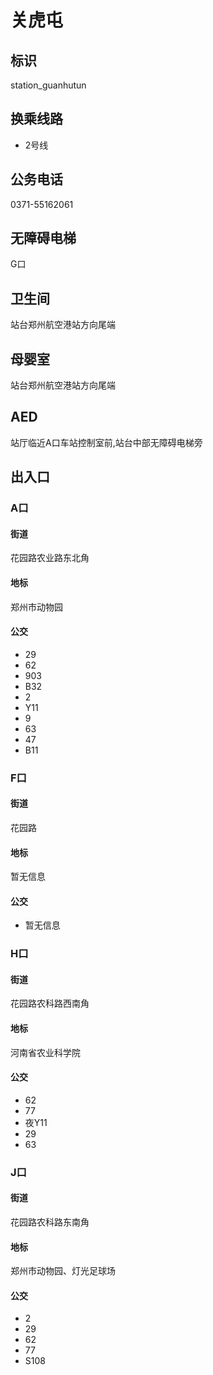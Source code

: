 # 关虎屯

## 标识

station_guanhutun

## 换乘线路

- 2号线

## 公务电话

0371-55162061

## 无障碍电梯

G口

## 卫生间

站台郑州航空港站方向尾端

## 母婴室

站台郑州航空港站方向尾端

## AED

站厅临近A口车站控制室前,站台中部无障碍电梯旁

## 出入口

### A口

#### 街道

花园路农业路东北角

#### 地标

 郑州市动物园

#### 公交

- 29
- 62
- 903
- B32
- 2
- Y11
- 9
- 63
- 47
- B11

### F口

#### 街道

花园路

#### 地标

暂无信息

#### 公交

- 暂无信息

### H口

#### 街道

花园路农科路西南角

#### 地标

河南省农业科学院

#### 公交

- 62
- 77
- 夜Y11
- 29
- 63

### J口

#### 街道

花园路农科路东南角

#### 地标

郑州市动物园、灯光足球场

#### 公交

- 2
- 29
- 62
- 77
- S108


